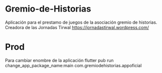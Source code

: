 # Gremio-de-Historias
Aplicación para el prestamo de juegos de la asociación gremio de historias. Creadora de las Jornadas Tirwal https://jornadastirwal.wordpress.com/


# Prod
Para cambiar enombre de la aplicación
flutter pub run change_app_package_name:main com.gremiodehistorias.appoficial

